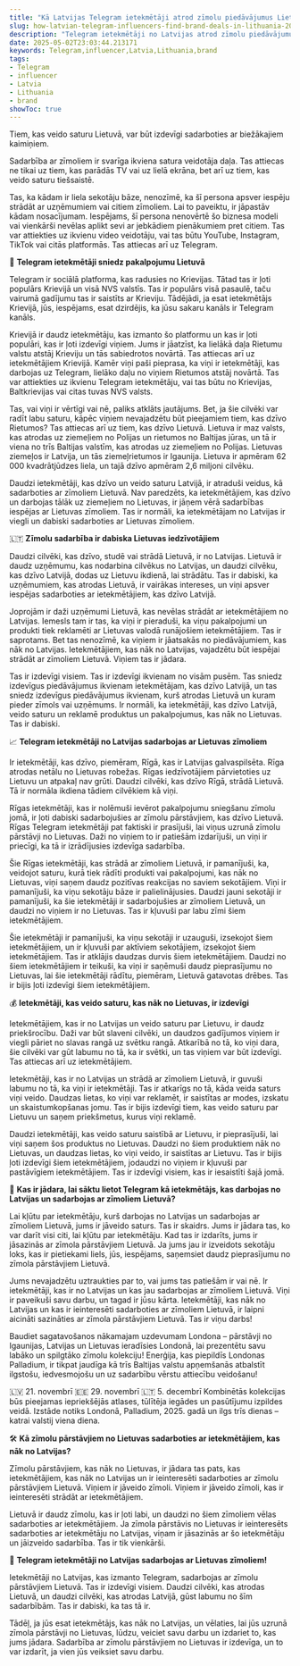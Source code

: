 ```yaml
---
title: "Kā Latvijas Telegram ietekmētāji atrod zīmolu piedāvājumus Lietuvā"
slug: how-latvian-telegram-influencers-find-brand-deals-in-lithuania-2025-05-02
description: "Telegram ietekmētāji no Latvijas atrod zīmolu piedāvājumus Lietuvā."
date: 2025-05-02T23:03:44.213171
keywords: Telegram,influencer,Latvia,Lithuania,brand
tags:
- Telegram
- influencer
- Latvia
- Lithuania
- brand
showToc: true
---
```


Tiem, kas veido saturu Lietuvā, var būt izdevīgi sadarboties ar biežākajiem kaimiņiem.

Sadarbība ar zīmoliem ir svarīga ikviena satura veidotāja daļa. Tas attiecas ne tikai uz tiem, kas parādās TV vai uz lielā ekrāna, bet arī uz tiem, kas veido saturu tiešsaistē.

Tas, ka kādam ir liela sekotāju bāze, nenozīmē, ka šī persona apsver iespēju strādāt ar uzņēmumiem vai citiem zīmoliem. Lai to paveiktu, ir jāpastāv kādam nosacījumam. Iespējams, šī persona nenovērtē šo biznesa modeli vai vienkārši nevēlas aplikt sevi ar jebkādiem pienākumiem pret citiem. Tas var attiekties uz ikvienu video veidotāju, vai tas būtu YouTube, Instagram, TikTok vai citās platformās. Tas attiecas arī uz Telegram.

📱 **Telegram ietekmētāji sniedz pakalpojumu Lietuvā**

Telegram ir sociālā platforma, kas radusies no Krievijas. Tātad tas ir ļoti populārs Krievijā un visā NVS valstīs. Tas ir populārs visā pasaulē, taču vairumā gadījumu tas ir saistīts ar Krieviju. Tādējādi, ja esat ietekmētājs Krievijā, jūs, iespējams, esat dzirdējis, ka jūsu sakaru kanāls ir Telegram kanāls.

Krievijā ir daudz ietekmētāju, kas izmanto šo platformu un kas ir ļoti populāri, kas ir ļoti izdevīgi viņiem. Jums ir jāatzīst, ka lielākā daļa Rietumu valstu atstāj Krieviju un tās sabiedrotos novārtā. Tas attiecas arī uz ietekmētājiem Krievijā. Kamēr viņi paši pieprasa, ka viņi ir ietekmētāji, kas darbojas uz Telegram, lielāko daļu no viņiem Rietumos atstāj novārtā. Tas var attiekties uz ikvienu Telegram ietekmētāju, vai tas būtu no Krievijas, Baltkrievijas vai citas tuvas NVS valsts.

Tas, vai viņi ir vērtīgi vai nē, paliks atklāts jautājums. Bet, ja šie cilvēki var radīt labu saturu, kāpēc viņiem nevajadzētu būt pieejamiem tiem, kas dzīvo Rietumos? Tas attiecas arī uz tiem, kas dzīvo Lietuvā. Lietuva ir maz valsts, kas atrodas uz ziemeļiem no Polijas un rietumos no Baltijas jūras, un tā ir viena no trīs Baltijas valstīm, kas atrodas uz ziemeļiem no Polijas. Lietuvas ziemeļos ir Latvija, un tās ziemeļrietumos ir Igaunija. Lietuva ir apmēram 62 000 kvadrātjūdzes liela, un tajā dzīvo apmēram 2,6 miljoni cilvēku.

Daudzi ietekmētāji, kas dzīvo un veido saturu Latvijā, ir atraduši veidus, kā sadarboties ar zīmoliem Lietuvā. Nav paredzēts, ka ietekmētājiem, kas dzīvo un darbojas tālāk uz ziemeļiem no Lietuvas, ir jāņem vērā sadarbības iespējas ar Lietuvas zīmoliem. Tas ir normāli, ka ietekmētājam no Latvijas ir viegli un dabiski sadarboties ar Lietuvas zīmoliem.

🇱🇹 **Zīmolu sadarbība ir dabiska Lietuvas iedzīvotājiem**

Daudzi cilvēki, kas dzīvo, studē vai strādā Lietuvā, ir no Latvijas. Lietuvā ir daudz uzņēmumu, kas nodarbina cilvēkus no Latvijas, un daudzi cilvēku, kas dzīvo Latvijā, dodas uz Lietuvu ikdienā, lai strādātu. Tas ir dabiski, ka uzņēmumiem, kas atrodas Lietuvā, ir vairākas intereses, un viņi apsver iespējas sadarboties ar ietekmētājiem, kas dzīvo Latvijā.

Joprojām ir daži uzņēmumi Lietuvā, kas nevēlas strādāt ar ietekmētājiem no Latvijas. Iemesls tam ir tas, ka viņi ir pieraduši, ka viņu pakalpojumi un produkti tiek reklamēti ar Lietuvas valodā runājošiem ietekmētājiem. Tas ir saprotams. Bet tas nenozīmē, ka viņiem ir jāatsakās no piedāvājumiem, kas nāk no Latvijas. Ietekmētājiem, kas nāk no Latvijas, vajadzētu būt iespējai strādāt ar zīmoliem Lietuvā. Viņiem tas ir jādara.

Tas ir izdevīgi visiem. Tas ir izdevīgi ikvienam no visām pusēm. Tas sniedz izdevīgus piedāvājumus ikvienam ietekmētājam, kas dzīvo Latvijā, un tas sniedz izdevīgus piedāvājumus ikvienam, kurš atrodas Lietuvā un kuram pieder zīmols vai uzņēmums. Ir normāli, ka ietekmētāji, kas dzīvo Latvijā, veido saturu un reklamē produktus un pakalpojumus, kas nāk no Lietuvas. Tas ir dabiski.

📈 **Telegram ietekmētāji no Latvijas sadarbojas ar Lietuvas zīmoliem**

Ir ietekmētāji, kas dzīvo, piemēram, Rīgā, kas ir Latvijas galvaspilsēta. Rīga atrodas netālu no Lietuvas robežas. Rīgas iedzīvotājiem pārvietoties uz Lietuvu un atpakaļ nav grūti. Daudzi cilvēki, kas dzīvo Rīgā, strādā Lietuvā. Tā ir normāla ikdiena tādiem cilvēkiem kā viņi.

Rīgas ietekmētāji, kas ir nolēmuši ievērot pakalpojumu sniegšanu zīmolu jomā, ir ļoti dabiski sadarbojušies ar zīmolu pārstāvjiem, kas dzīvo Lietuvā. Rīgas Telegram ietekmētāji pat faktiski ir prasījuši, lai viņus uzrunā zīmolu pārstāvji no Lietuvas. Daži no viņiem to ir patiešām izdarījuši, un viņi ir priecīgi, ka tā ir izrādījusies izdevīga sadarbība.

Šie Rīgas ietekmētāji, kas strādā ar zīmoliem Lietuvā, ir pamanījuši, ka, veidojot saturu, kurā tiek rādīti produkti vai pakalpojumi, kas nāk no Lietuvas, viņi saņem daudz pozitīvas reakcijas no saviem sekotājiem. Viņi ir pamanījuši, ka viņu sekotāju bāze ir palielinājusies. Daudzi jauni sekotāji ir pamanījuši, ka šie ietekmētāji ir sadarbojušies ar zīmoliem Lietuvā, un daudzi no viņiem ir no Lietuvas. Tas ir kļuvuši par labu zīmi šiem ietekmētājiem.

Šie ietekmētāji ir pamanījuši, ka viņu sekotāji ir uzauguši, izsekojot šiem ietekmētājiem, un ir kļuvuši par aktīviem sekotājiem, izsekojot šiem ietekmētājiem. Tas ir atklājis daudzas durvis šiem ietekmētājiem. Daudzi no šiem ietekmētājiem ir teikuši, ka viņi ir saņēmuši daudz pieprasījumu no Lietuvas, lai šie ietekmētāji rādītu, piemēram, Lietuvā gatavotas drēbes. Tas ir bijis ļoti izdevīgi šiem ietekmētājiem.

💰 **Ietekmētāji, kas veido saturu, kas nāk no Lietuvas, ir izdevīgi**

Ietekmētājiem, kas ir no Latvijas un veido saturu par Lietuvu, ir daudz priekšrocību. Daži var būt slaveni cilvēki, un daudzos gadījumos viņiem ir viegli pāriet no slavas rangā uz svētku rangā. Atkarībā no tā, ko viņi dara, šie cilvēki var gūt labumu no tā, ka ir svētki, un tas viņiem var būt izdevīgi. Tas attiecas arī uz ietekmētājiem.

Ietekmētāji, kas ir no Latvijas un strādā ar zīmoliem Lietuvā, ir guvuši labumu no tā, ka viņi ir ietekmētāji. Tas ir atkarīgs no tā, kāda veida saturs viņi veido. Daudzas lietas, ko viņi var reklamēt, ir saistītas ar modes, izskatu un skaistumkopšanas jomu. Tas ir bijis izdevīgi tiem, kas veido saturu par Lietuvu un saņem priekšmetus, kurus viņi reklamē.

Daudzi ietekmētāji, kas veido saturu saistībā ar Lietuvu, ir pieprasījuši, lai viņi saņem šos produktus no Lietuvas. Daudzi no šiem produktiem nāk no Lietuvas, un daudzas lietas, ko viņi veido, ir saistītas ar Lietuvu. Tas ir bijis ļoti izdevīgi šiem ietekmētājiem, jo ​​daudzi no viņiem ir kļuvuši par pastāvīgiem ietekmētājiem. Tas ir izdevīgi visiem, kas ir iesaistīti šajā jomā.

📌 **Kas ir jādara, lai sāktu lietot Telegram kā ietekmētājs, kas darbojas no Latvijas un sadarbojas ar zīmoliem Lietuvā?**

Lai kļūtu par ietekmētāju, kurš darbojas no Latvijas un sadarbojas ar zīmoliem Lietuvā, jums ir jāveido saturs. Tas ir skaidrs. Jums ir jādara tas, ko var darīt visi citi, lai kļūtu par ietekmētāju. Kad tas ir izdarīts, jums ir jāsazinās ar zīmola pārstāvjiem Lietuvā. Ja jums jau ir izveidots sekotāju loks, kas ir pietiekami liels, jūs, iespējams, saņemsiet daudz pieprasījumu no zīmola pārstāvjiem Lietuvā.

Jums nevajadzētu uztraukties par to, vai jums tas patiešām ir vai nē. Ir ietekmētāji, kas ir no Latvijas un kas jau sadarbojas ar zīmoliem Lietuvā. Viņi ir paveikuši savu darbu, un tagad ir jūsu kārta. Ietekmētāji, kas nāk no Latvijas un kas ir ieinteresēti sadarboties ar zīmoliem Lietuvā, ir laipni aicināti sazināties ar zīmola pārstāvjiem Lietuvā. Tas ir viņu darbs!

Baudiet sagatavošanos nākamajam uzdevumam Londona – pārstāvji no Igaunijas, Latvijas un Lietuvas ieradīsies Londonā, lai prezentētu savu labāko un spilgtāko zīmolu kolekciju!
Enerģija, kas piepildīs Londonas Palladium, ir tikpat jaudīga kā trīs Baltijas valstu apņemšanās atbalstīt ilgstošu, iedvesmojošu un uz sadarbību vērstu attiecību veidošanu! 

🇱🇻 21. novembrī
🇪🇪 29. novembrī
🇱🇹 5. decembrī
Kombinētās kolekcijas būs pieejamas iepriekšējās atlases, tūlītēja iegādes un pasūtījumu izpildes veidā.
Izstāde notiks Londonā, Palladium, 2025. gadā un ilgs trīs dienas – katrai valstij viena diena.

🛠️ **Kā zīmolu pārstāvjiem no Lietuvas sadarboties ar ietekmētājiem, kas nāk no Latvijas?**

Zīmolu pārstāvjiem, kas nāk no Lietuvas, ir jādara tas pats, kas ietekmētājiem, kas nāk no Latvijas un ir ieinteresēti sadarboties ar zīmolu pārstāvjiem Lietuvā. Viņiem ir jāveido zīmoli. Viņiem ir jāveido zīmoli, kas ir ieinteresēti strādāt ar ietekmētājiem.

Lietuvā ir daudz zīmolu, kas ir ļoti labi, un daudzi no šiem zīmoliem vēlas sadarboties ar ietekmētājiem. Ja zīmola pārstāvis no Lietuvas ir ieinteresēts sadarboties ar ietekmētāju no Latvijas, viņam ir jāsazinās ar šo ietekmētāju un jāizveido sadarbība. Tas ir tik vienkārši.

🔑 **Telegram ietekmētāji no Latvijas sadarbojas ar Lietuvas zīmoliem!**

Ietekmētāji no Latvijas, kas izmanto Telegram, sadarbojas ar zīmolu pārstāvjiem Lietuvā. Tas ir izdevīgi visiem. Daudzi cilvēki, kas atrodas Lietuvā, un daudzi cilvēki, kas atrodas Latvijā, gūst labumu no šīm sadarbībām. Tas ir dabiski, ka tas tā ir. 

Tādēļ, ja jūs esat ietekmētājs, kas nāk no Latvijas, un vēlaties, lai jūs uzrunā zīmola pārstāvji no Lietuvas, lūdzu, veiciet savu darbu un izdariet to, kas jums jādara. Sadarbība ar zīmolu pārstāvjiem no Lietuvas ir izdevīga, un to var izdarīt, ja vien jūs veiksiet savu darbu.